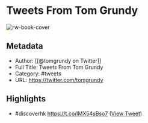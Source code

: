 # Tweets From Tom Grundy

![rw-book-cover](https://pbs.twimg.com/profile_images/1437061462132813824/nXqCd1gY.jpg)

## Metadata
- Author: [[@tomgrundy on Twitter]]
- Full Title: Tweets From Tom Grundy
- Category: #tweets
- URL: https://twitter.com/tomgrundy

## Highlights
- #discoverhk https://t.co/lMX54sBso7 ([View Tweet](https://twitter.com/tomgrundy/status/1581638662575763458))
